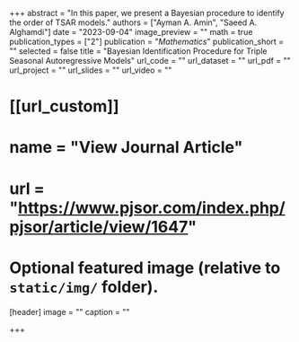 +++
abstract = "In this paper, we present a Bayesian procedure to identify the order of TSAR models."
authors = ["Ayman A. Amin", "Saeed A. Alghamdi"]
date = "2023-09-04"
image_preview = ""
math = true
publication_types = ["2"]
publication = "*Mathematics*"
publication_short = ""
selected = false
title = "Bayesian Identification Procedure for Triple Seasonal Autoregressive Models"
url_code = ""
url_dataset = ""
url_pdf = ""
url_project = ""
url_slides = ""
url_video = ""

# [[url_custom]]
# name = "View Journal Article"
# url = "https://www.pjsor.com/index.php/pjsor/article/view/1647"

# Optional featured image (relative to `static/img/` folder).
[header]
image = ""
caption = ""

+++
